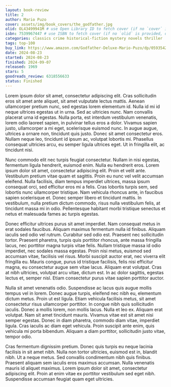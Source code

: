 ```yaml
---
layout: book-review
title: 2
author: Mario Puzo
cover: assets/img/book_covers/the_godfather.jpg
olid: OL43499941M # use Open Library ID to fetch cover (if no `cover` is provided)
isbn: 7539967447 # use ISBN to fetch cover (if no `olid` is provided, dashes are optional)
categories: classics crime historical-fiction mystery novels thriller
tags: top-100
buy_link: https://www.amazon.com/Godfather-Deluxe-Mario-Puzo/dp/0593542592
date: 2024-08-23
started: 2024-08-23
finished: 2024-09-07
released: 1969
stars: 5
goodreads_review: 6318556633
status: Finished
---
```


Lorem ipsum dolor sit amet, consectetur adipiscing elit. Cras sollicitudin eros sit amet ante aliquet, sit amet vulputate lectus mattis. Aenean ullamcorper pretium nunc, sed egestas lorem elementum id. Nulla id mi id neque ultrices egestas ut in urna. Sed ac ultricies nunc. Nam convallis placerat urna id egestas. Nulla porta, est interdum vestibulum venenatis, lorem odio laoreet sapien, in pulvinar tellus eros a dolor. Vivamus sapien justo, ullamcorper a mi eget, scelerisque euismod nunc. In augue augue, ultrices a ornare non, tincidunt quis justo. Donec sit amet consectetur eros. Nullam neque leo, tincidunt id ipsum ac, volutpat lobortis mi. Phasellus consequat ultricies arcu, eu semper ligula ultrices eget. Ut in fringilla elit, ac tincidunt nisi.

Nunc commodo elit nec turpis feugiat consectetur. Nullam in nisi egestas, fermentum ligula hendrerit, euismod enim. Nulla eu hendrerit eros. Lorem ipsum dolor sit amet, consectetur adipiscing elit. Proin et velit ante. Vestibulum pretium vitae quam et sagittis. Proin eu nunc vel velit accumsan eleifend. Nulla facilisis, diam tempus imperdiet ultrices, massa ipsum consequat orci, sed efficitur eros mi a felis. Cras lobortis turpis sem, sed lobortis nunc ullamcorper tristique. Nam vehicula rhoncus ante, in faucibus sapien scelerisque et. Donec semper libero et tincidunt mattis. In vestibulum, nulla pretium dictum commodo, risus nulla vestibulum felis, at tincidunt massa mi in odio. Pellentesque habitant morbi tristique senectus et netus et malesuada fames ac turpis egestas.

Donec efficitur ultrices purus sit amet imperdiet. Nam consequat metus in erat sodales faucibus. Aliquam maximus fermentum nulla id finibus. Aliquam iaculis sed odio vel rutrum. Curabitur sed odio est. Praesent nec sollicitudin tortor. Praesent pharetra, turpis quis porttitor rhoncus, ante massa fringilla lacus, nec porttitor magna turpis vitae felis. Nullam tristique massa id odio imperdiet, nec sodales massa egestas. Proin nisi metus, euismod sed accumsan vitae, facilisis vel risus. Morbi suscipit auctor erat, nec viverra elit fringilla eu. Mauris congue, purus id tristique facilisis, felis nisi efficitur magna, eu consectetur augue sem vitae lacus. Aliquam erat volutpat. Cras at nibh ultricies, volutpat arcu vitae, dictum est. In ac dolor sagittis, egestas lectus et, semper nisl. Etiam consectetur purus vitae sapien porttitor auctor.

Nulla sit amet venenatis odio. Suspendisse ac lacus quis augue mollis tempus vel in lorem. Donec augue turpis, eleifend nec nibh eu, elementum dictum metus. Proin ut est ligula. Etiam vehicula facilisis metus, sit amet consectetur risus ullamcorper porttitor. In congue nibh quis sollicitudin iaculis. Donec a mollis lorem, non mollis lacus. Nulla et leo ex. Aliquam erat volutpat. Nam sit amet tincidunt mauris. Vivamus vitae est sit amet nisi semper egestas. Donec in diam pharetra, commodo diam vitae, imperdiet ligula. Cras iaculis ac diam eget vehicula. Proin suscipit ante enim, quis vehicula mi porta bibendum. Aliquam a diam porttitor, sollicitudin justo vitae, tempor odio.

Cras fermentum dignissim pretium. Donec quis turpis eu neque lacinia facilisis in sit amet nibh. Nulla non tortor ultricies, euismod est in, blandit nibh. Ut a neque metus. Sed convallis condimentum nibh quis finibus. Praesent aliquam sem iaculis eros maximus accumsan. Nulla venenatis mauris id aliquet maximus. Lorem ipsum dolor sit amet, consectetur adipiscing elit. Proin at enim vitae ex porttitor vestibulum sed eget nibh. Suspendisse accumsan feugiat quam eget ultricies.
